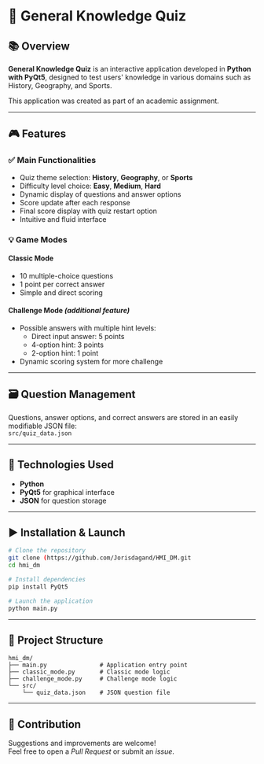 # 🧠 General Knowledge Quiz

## 📚 Overview  
**General Knowledge Quiz** is an interactive application developed in **Python with PyQt5**, designed to test users' knowledge in various domains such as History, Geography, and Sports.  

This application was created as part of an academic assignment.

---

## 🎮 Features

### ✅ Main Functionalities
- Quiz theme selection: **History**, **Geography**, or **Sports**
- Difficulty level choice: **Easy**, **Medium**, **Hard**
- Dynamic display of questions and answer options
- Score update after each response
- Final score display with quiz restart option
- Intuitive and fluid interface

### 💡 Game Modes

#### Classic Mode
- 10 multiple-choice questions
- 1 point per correct answer
- Simple and direct scoring

#### Challenge Mode *(additional feature)*
- Possible answers with multiple hint levels:
  - Direct input answer: 5 points
  - 4-option hint: 3 points
  - 2-option hint: 1 point
- Dynamic scoring system for more challenge

---

## 🗃️ Question Management
Questions, answer options, and correct answers are stored in an easily modifiable JSON file:  
`src/quiz_data.json`

---

## 🧰 Technologies Used
- **Python**
- **PyQt5** for graphical interface
- **JSON** for question storage

---

## ▶️ Installation & Launch

```bash
# Clone the repository
git clone (https://github.com/Jorisdagand/HMI_DM.git
cd hmi_dm

# Install dependencies
pip install PyQt5

# Launch the application
python main.py
```

---

## 📁 Project Structure

```
hmi_dm/
├── main.py               # Application entry point
├── classic_mode.py       # Classic mode logic
├── challenge_mode.py     # Challenge mode logic
└── src/
    └── quiz_data.json    # JSON question file
```

---

## 🤝 Contribution
Suggestions and improvements are welcome!  
Feel free to open a *Pull Request* or submit an *issue*.
